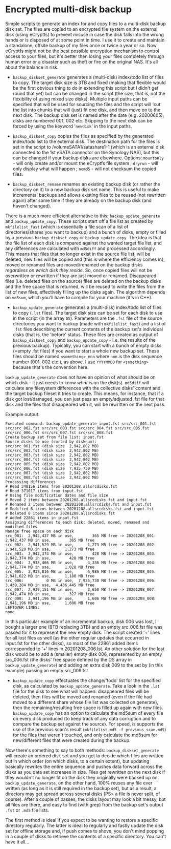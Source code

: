# Encrypted multi-disk backup

Simple scripts to generate an index for and copy files to a multi-disk backup disk set. The files are copied to an encrypted file system on the external disk (using eCryptfs) to prevent misuse in case the disk falls into the wrong hands or is disposed of at some point in time. I use it to create and maintain a standalone, offsite backup of my files once or twice a year or so. Now eCryptfs might not be the best possible encryption mechanism to control access to your files, but it's better then losing your files completely through human error or a disaster such as theft or fire on the original NAS. It's all about the balance in risk.

- `backup_diskset_generate` generates a (multi-disk) index/todo list of files to copy. The target disk size is 3TB and fixed (making that flexible would be the first obvious thing to do in extending this script but I didn't get round that yet) but can be changed in the script (the size, that is, not the flexibility of using mixed size disks). Multiple input paths can be specified that will be used for sourcing the files and the script will 'cut' the list into chunks that will (just) fit one disk, and then move on to the next disk. The backup disk set is named after the date (e.g. 20200605); disks are numbered 001, 002 etc. Skipping to the next disk can be forced by using the keyword '`newdisk`' in the input paths.

- `backup_diskset_copy` copies the files as specified by the generated index/todo list to the external disk. The destination path for the files is set in the script to /volumeSATA1/satashare1-1 (which is an external disk connected to the 1st eSATA connector on the Synology NAS), but this can be changed if your backup disks are elsewhere. Options: `mountonly` - will only create and/or mount the eCryptfs file system ; `dryrun` - will only display what will happen ; `nomd5` - will not checksum the copied files.

- `backup_diskset_rename` renames an existing backup disk (or rather the directory on it) to a new backup disk set name. This is useful to make incremental backups and allows existing files to be reused (not rewritten again) after some time if they are already on the backup disk (and haven't changed).

There is a much more efficient alternative to this: `backup_update_generate` and `backup_update_copy`. These scripts start off a file list as created by `mkfilelist_fast` (which is essentially a file scan of a list of directories/shares you want to backup) and a bunch of disks, empty or filled by a previous `backup_diskset_copy` or `backup_update_copy`. The idea is that the file list of each disk is compared against the wanted target file list, and any differences are calculated with `md5diff` and processed accordingly. This means that files that no longer exist in the source file list, will be deleted, new files will be copied and (this is where the efficiency comes in), moved or renamed files are moved/renamed on the backup disks *regardless on which disk they reside*. So, once copied files will not be overwritten or rewritten if they are just moved or renamed. Disappeared files (i.e. deleted files on the source) files are deleted on the backup disks and the free space that is returned, will be reused to write the files from the list of new files, effectively filling up the disks again. The algorithm depends on `md5sum`, which you'll have to compile for your machine (it's in C++).

- `backup_update_generate` generates a (multi-disk) index/todo list of files to copy (`.lst` files). The target disk size can be set for each disk to use in the script (in the array `DS`). Parameters are the `.fst` file of the source directories you want to backup (made with `mkfilelist_fast`) and a list of `.fst` files describing the current contents of the backup set's individual disks (that is, the 'before' status. These files are created as output of `backup_diskset_copy` and `backup_update_copy` - i.e. the results of the previous backup). Typically, you can start with a bunch of empty disks (=empty .fst files) if you want to start a whole new backup set. These files should be named `<something>_nnn` where `nnn` is the disk sequence number (001, 002 etc.), as above. I use `YYYYMMDD` for `<something>` because that's the convention here.

`backup_update_generate` does not have an opinion of what should be on which disk - it just needs to know *what* is on the disk(s). `md5diff` will calculate any filesystem differences with the collective disks' content and the target backup fileset it tries to create. This means, for instance, that if a disk got lost/damaged, you can just pass an empty/adjusted .fst file for that disk and the files that disappeared with it, will be rewritten on the next pass.

Example output:
```
Executed command: backup_update_generate input.fst src/src_001.fst src/src_002.fst src/src_003.fst src/src_004.fst src/src_005.fst src/src_006.fst src/src_007.fst src/src_008.fst
Create backup set from file list: input.fst
Source disks to use (sorted by disknum):
src/src_001.fst (disk size  2,942,802 MB)
src/src_002.fst (disk size  2,942,802 MB)
src/src_003.fst (disk size  2,942,802 MB)
src/src_004.fst (disk size  2,942,802 MB)
src/src_005.fst (disk size  2,942,802 MB)
src/src_006.fst (disk size  7,925,730 MB)
src/src_007.fst (disk size  2,942,802 MB)
src/src_008.fst (disk size  2,942,802 MB)
Processing differences
# Read 348156 items from 20201208.allsrcdisks.fst
# Read 371017 items from input.fst
# Using file modification dates and file size
# Moved 2 items between 20201208.allsrcdisks.fst and input.fst
# Renamed 2 items between 20201208.allsrcdisks.fst and input.fst
# Modified 6 items between 20201208.allsrcdisks.fst and input.fst
# Deleted 0 items since 20201208.allsrcdisks.fst
# Added 22861 items in input.fst
Assigning differences to each disk: deleted, moved, renamed and modified files
Manage free space on each disk
src_001:  2,942,437 MB in use,        365 MB free -> 20201208_001:  2,942,437 MB in use,        365 MB free
src_002:  2,941,529 MB in use,      1,273 MB free -> 20201208_002:  2,941,529 MB in use,      1,273 MB free
src_003:  2,942,374 MB in use,        428 MB free -> 20201208_003:  2,942,374 MB in use,        428 MB free
src_004:  2,938,466 MB in use,      4,336 MB free -> 20201208_004:  2,941,774 MB in use,      1,028 MB free
src_005:  2,935,816 MB in use,      6,986 MB free -> 20201208_005:  2,941,622 MB in use,      1,180 MB free
src_006:          0 MB in use,  7,925,730 MB free -> 20201208_006:  3,439,284 MB in use,  4,486,445 MB free
src_007:  2,939,151 MB in use,      3,650 MB free -> 20201208_007:  2,942,474 MB in use,        327 MB free
src_008:  2,941,196 MB in use,      1,606 MB free -> 20201208_008:  2,941,196 MB in use,      1,606 MB free
LEFTOVER LINES: 
none
```
In this particular example of an incremental backup, disk 006 was lost, I bought a larger one (8TB replacing 3TB) and an empty src_006.fst file was passed for it to represent the new empty disk. The script created '+' lines for all lost files as well (as the other regular updates that occurred in input.fst for the other disks), so most of the 22861 added items corresponded to '+' lines in 20201208_006.lst. An other solution for the lost disk would be to add a (smaller) empty disk 006, represented by an empty src_006.fst (the disks' free space defined by the DS array in `backup_update_generate`) and adding an extra disk 009 to the set by (in this example) passing an empty src_009.fst.

- `backup_update_copy` effectuates the change/'todo' list for the specified disk, as calculated by `backup_update_generate`. Take a look in the `.lst` file for the disk to see what will happen: disappeared files will be deleted, then files will be moved and renamed (even if the file had moved to a different share whose file list was collected on generate), then the remaining/resulting free space is filled up again with new files. `backup_update_copy` has an option to calculate the md5sum of every file on every disk produced (to keep track of any data corruption and to compare the backup set against the source). For speed, is supports the use of the previous scan's result (`mkfilelist_md5 -f previous_scan.md5`) for the files that weren't touched, and only calculate the md5sum for new/different files that were created during the backup.

Now there's something to say to both methods: `backup_diskset_generate` will create an ordered disk set and you get to decide which files are written out in which order (on which disks, to a certain extent), but updating basically rewrites the entire sequence and pushes data forward across the disks as you data set increases in size. Files get rewritten on the next disk if they wouldn't no longer fit on the disk they originally were backed up on. `backup_update_generate`, on the other hand, 100% reuses any file ever written (as long as it is still required in the backup set), but as a result, a directory may get spread across several disks (PS> a file is never split, of course). After a couple of passes, the disks layout may look a bit messy, but all files are there, and easy to find (with grep) from the backup set's output `.fst` or `.md5` file lists.

The first method is ideal if you expect to be wanting to restore a specific directory regularly. The latter is ideal to regularly and fastly update the disk set for offline storage and, if push comes to shove, you don't mind popping in a couple of disks to retrieve the contents of a specific directory. You can't have it all...
